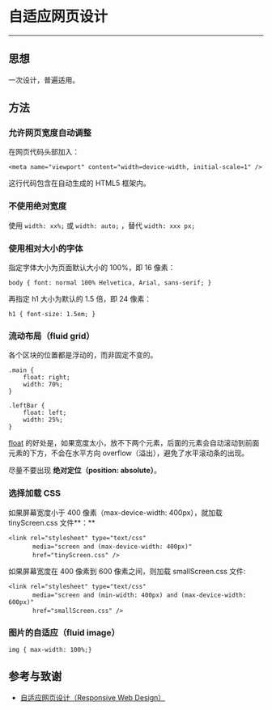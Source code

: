 # 自适应网页设计

---

## 思想

一次设计，普遍适用。

## 方法

### **允许网页宽度自动调整**

在网页代码头部加入：

```
<meta name="viewport" content="width=device-width, initial-scale=1" />
```

这行代码包含在自动生成的 HTML5 框架内。

### 不使用绝对宽度

使用 `width: xx%;` 或 `width: auto;` ，替代 `width: xxx px;`

### 使用相对大小的字体

指定字体大小为页面默认大小的 100%，即 16 像素：

```
body { font: normal 100% Helvetica, Arial, sans-serif; }
```

再指定 h1 大小为默认的 1.5 倍，即 24 像素：

```
h1 { font-size: 1.5em; }
```

### **流动布局（fluid grid）**

各个区块的位置都是浮动的，而非固定不变的。

```
.main {
    float: right;
    width: 70%;
}

.leftBar {
    float: left;
    width: 25%;
}
```

[float](http://designshack.net/articles/css/everything-you-never-knew-about-css-floats/) 的好处是，如果宽度太小，放不下两个元素，后面的元素会自动滚动到前面元素的下方，不会在水平方向 overflow（溢出），避免了水平滚动条的出现。

尽量不要出现 **绝对定位（position: absolute）**。

### **选择加载 CSS**

如果屏幕宽度小于 400 像素（max-device-width: 400px），就加载 tinyScreen.css 文件**：**

```
<link rel="stylesheet" type="text/css"
　　　　media="screen and (max-device-width: 400px)"
　　　　href="tinyScreen.css" />
```

如果屏幕宽度在 400 像素到 600 像素之间，则加载 smallScreen.css 文件:

```
<link rel="stylesheet" type="text/css"
　　　　media="screen and (min-width: 400px) and (max-device-width: 600px)"
　　　　href="smallScreen.css" />
```

### **图片的自适应（fluid image）**

```
img { max-width: 100%;}
```

## 参考与致谢

- [自适应网页设计（Responsive Web Design）](http://www.ruanyifeng.com/blog/2012/05/responsive_web_design.html)
